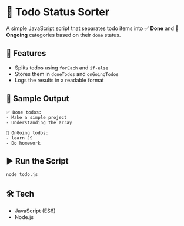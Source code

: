 # 📝 Todo Status Sorter

A simple JavaScript script that separates todo items into ✅ **Done** and 🚧 **Ongoing** categories based on their `done` status.

## 📌 Features

- Splits todos using `forEach` and `if-else`
- Stores them in `doneTodos` and `onGoingTodos`
- Logs the results in a readable format

## 📂 Sample Output

```
✅ Done todos:
- Make a simple project
- Understanding the array

🚧 OnGoing todos:
- learn JS
- Do homework
```

## ▶️ Run the Script

```bash
node todo.js
```

## 🛠️ Tech

- JavaScript (ES6)
- Node.js
